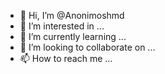 - 👋 Hi, I’m @Anonimoshmd
- 👀 I’m interested in ...
- 🌱 I’m currently learning ...
- 💞️ I’m looking to collaborate on ...
- 📫 How to reach me ...

<!---
Anonimoshmd/Anonimoshmd is a ✨ special ✨ repository because its `README.md` (this file) appears on your GitHub profile.
You can click the Preview link to take a look at your changes.
--->
